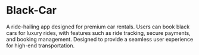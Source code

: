 # Black-Car
A ride-hailing app designed for premium car rentals. Users can book black cars for luxury rides, with features such as ride tracking, secure payments, and booking management. Designed to provide a seamless user experience for high-end transportation.
